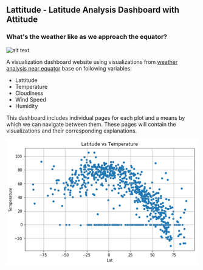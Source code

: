 ## Lattitude - Latitude Analysis Dashboard with Attitude

### What's the weather like as we approach the equator?

![alt text](http://www.electricbluefishing.com/images/elnin9.gif)

A visualization dashboard website using visualizations from [weather analysis near equator](https://github.com/david880110/API) base on following variables:

* Lattitude
* Temperature
* Cloudiness
* Wind Speed
* Humidity

This dashboard includes individual pages for each plot and a means by which we can navigate between them. These pages will contain the visualizations and their corresponding explanations. 

![alt text](https://raw.githubusercontent.com/david880110/API/master/output_12_0.png) 


